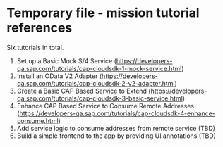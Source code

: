 # Temporary file - mission tutorial references

Six tutorials in total.

1. Set up a Basic Mock S/4 Service (<https://developers-qa.sap.com/tutorials/cap-cloudsdk-1-mock-service.html>)
1. Install an OData V2 Adapter (<https://developers-qa.sap.com/tutorials/cap-cloudsdk-2-v2-adapter.html>)
1. Create a Basic CAP Based Service to Extend (<https://developers-qa.sap.com/tutorials/cap-cloudsdk-3-basic-service.html>)
1. Enhance CAP Based Service to Consume Remote Addresses (<https://developers-qa.sap.com/tutorials/cap-cloudsdk-4-enhance-consume.html>)
1. Add service logic to consume addresses from remote service (TBD)
1. Build a simple frontend to the app by providing UI annotations (TBD)

